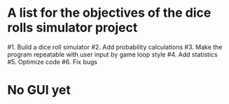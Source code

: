 # A list for the objectives of the dice rolls simulator project
#1. Build a dice roll simulator
#2. Add probability calculations
#3. Make the program repeatable with user input by game loop style
#4. Add statistics
#5. Optimize code
#6. Fix bugs
# No GUI yet